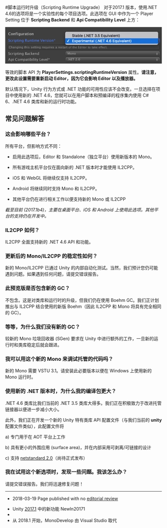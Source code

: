 #脚本运行时升级（Scripting Runtime Upgrade）
对于2017.1 版本，使用.NET 4.6的选项将是一个实验性的每个项目选项。此选项在 GUI 中作为一个 Player Setting 位于 __Scripting Backend__ 和 __Api Compatibility Level__ 上方：

![](../uploads/Main/ScriptingRunetimePreview.png) 

等效的脚本 API 为 __PlayerSettings.scriptingRuntimeVersion__ 属性。__请注意，更改此设置需要重新启动 Editor，因为它会影响 Editor 以及播放器。__

默认情况下，Unity 行为方式或 .NET 功能的可用性应该不会改变。一旦选择在项目中使用新的 .NET 4.6，您就可以在用户脚本和预编译的程序集内使用 C# 6、.NET 4.6 类库和新的运行时功能。

## 常见问题解答

### 这会影响哪些平台？

所有平台，但影响方式不同：

- 启用此选项后，Editor 和 Standalone（独立平台）使用新版本的 Mono。

- 所有游戏主机平台仅在面向新的 .NET 版本时才能使用 IL2CPP。

- iOS 和 WebGL 将继续仅支持 IL2CPP。

- Android 将继续同时支持 Mono 和 IL2CPP。

- 其他平台仍在进行相关工作以便支持新的 Mono 或 IL2CPP

*截至目前 (2017.1b4)，主要在桌面平台、iOS 和 Android 上使用此选项。其他平台的支持仍在开发中。*

### IL2CPP 如何？

IL2CPP 全面支持新的 .NET 4.6 API 和功能。

### 更新后的 Mono/IL2CPP 的稳定性如何？

新的 Mono/IL2CPP 已通过 Unity 的内部自动化测试。当然，我们预计您仍可能遇到问题。如果遇到任何问题，请提交错误报告。

### 此预览版是否包含新的 GC？

不包含。这是对类库和运行时的升级，但我们仍在使用 Boehm GC。我们正计划推出与 IL2CPP 结合使用的新版 Boehm（因此 IL2CPP 和 Mono 将具有完全相同的 GC）。

### 等等，为什么我们没有新的 GC？

较新的 Mono 垃圾回收器 (SGen) 要求在 Unity 中进行额外的工作，一旦新的运行时和类库稳定后就会跟进。

### 我可以用这个新的 Mono 来调试托管的代码吗？

新的 Mono 需要 VSTU 3.1。请安装此必要版本以便在 Windows 上使用新的 Mono 运行时。

### 使用新的 .NET 版本时，为什么我的编译包更大？

.NET 4.6 类库比我们当前的 .NET 3.5 类库大得多。我们正在积极致力于改进托管链接器以便进一步减小大小。

此外，我们正在开发一个新的 Unity 特有类库 API 配置文件（与我们当前的 __unity__ 配置文件类似），此配置文件将

a) 专门用于在 AOT 平台上工作

b) 具有更小的外围应用 (surface area)，并在内部采用可剥离/可链接的设计

c) 支持 [netstandard 2.0](https://github.com/dotnet/standard/blob/master/docs/netstandard-20/README.md)（尚待正式发布）

### 我在试用这个新选项时，发现一些问题。我该怎么办？

请提交错误报告。我们将迅速修复问题！

----

*  <span class="page-edit">2018-03-19  Page published with no [editorial review](DocumentationEditorialReview.html)
</span>
  
* <span class="page-history">Unity [2017.1](../Manual/30_search.html?q=newin20171) 中的新功能 <span class="search-words">NewIn20171</span></span>
* 
* <span class="page-history">从 2018.1 开始，MonoDevelop 由 Visual Studio 取代</span>
